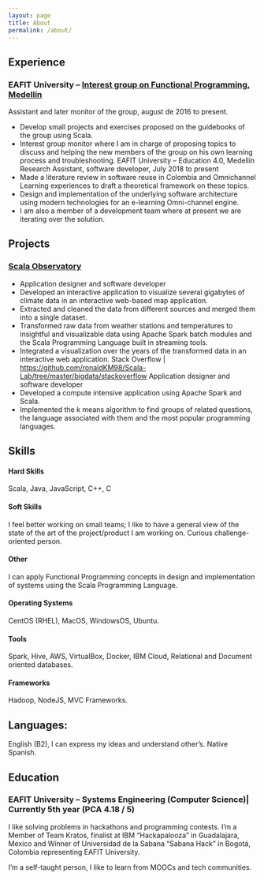 ```yaml
---
layout: page
title: About
permalink: /about/
---
```

## Experience
### EAFIT University – [Interest group on Functional Programming, Medellín](http://bit.ly/scala-lab)
Assistant and later monitor of the group, august de 2016 to present.
- Develop small projects and exercises proposed on the guidebooks of the group using Scala. 
- Interest group monitor where I am in charge of proposing topics to discuss and helping the new members of the group on his own learning process and troubleshooting.
EAFIT University – Education 4.0, Medellín
Research Assistant, software developer, July 2018 to present
- Made a literature review in software reuse in Colombia and Omnichannel Learning experiences to draft a theoretical framework on these topics.
- Design and implementation of the underlying software architecture using modern technologies for an e-learning Omni-channel engine. 
- I am also a member of a development team where at present we are iterating over the solution.

## Projects
### [Scala Observatory](https://github.com/cardonamronald/)
- Application designer and software developer
- Developed an interactive application to visualize several gigabytes of climate data in an interactive web-based map application. 
- Extracted and cleaned the data from different sources and merged them into a single dataset. 
- Transformed raw data from weather stations and temperatures to insightful and visualizable data using Apache Spark batch modules and the Scala Programming Language built in streaming tools.
- Integrated a visualization over the years of the transformed data in an interactive web application.
       Stack Overflow | https://github.com/ronaldKM98/Scala-Lab/tree/master/bigdata/stackoverflow 
Application designer and software developer
- Developed a compute intensive application using Apache Spark and Scala.
- Implemented the k means algorithm to find groups of related questions, the language associated with them and the most popular programming languages. 
## Skills 
#### Hard Skills 
Scala, Java, JavaScript, C++, C 
#### Soft Skills
I feel better working on small teams; I like to have a general view of the state of the art of the project/product I am working on. Curious challenge-oriented person. 
#### Other 
I can apply Functional Programming concepts in design and implementation of systems using the Scala Programming Language.
#### Operating Systems
CentOS (RHEL), MacOS, WindowsOS, Ubuntu.
#### Tools 
Spark, Hive, AWS, VirtualBox, Docker, IBM Cloud, Relational and Document oriented databases.
#### Frameworks
Hadoop, NodeJS, MVC Frameworks.

## Languages: 
English (B2), I can express my ideas and understand other’s. Native Spanish.

## Education
### EAFIT University – Systems Engineering (Computer Science)| Currently 5th year (PCA 4.18 / 5)

I like solving problems in hackathons and programming contests. I’m a Member of Team Kratos, finalist at IBM “Hackapalooza” in Guadalajara, Mexico and Winner of Universidad de la Sabana “Sabana Hack” in Bogotá, Colombia representing EAFIT University.

I’m a self-taught person, I like to learn from MOOCs and tech communities.